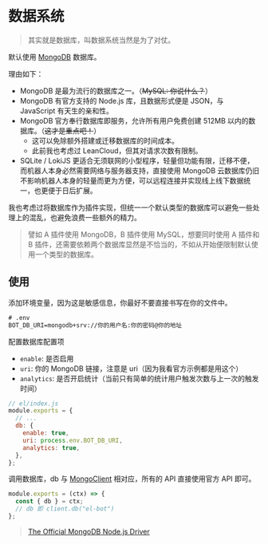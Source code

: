 # 数据系统

> 其实就是数据库，叫数据系统当然是为了对仗。

默认使用 [MongoDB](https://www.mongodb.com/) 数据库。

理由如下：

- MongoDB 是最为流行的数据库之一。（~~MySQL: 你说什么？~~）
- MongoDB 有官方支持的 Node.js 库，且数据形式便是 JSON，与 JavaScript 有天生的亲和性。
- MongoDB 官方奉行数据库即服务，允许所有用户免费创建 512MB 以内的数据库。（~~这才是重点吧！~~）
  - 这可以免除额外搭建或迁移数据库的时间成本。
  - 此前我也考虑过 LeanCloud，但其对请求次数有限制。
- SQLite / LokiJS 更适合无须联网的小型程序，轻量但功能有限，迁移不便，而机器人本身必然需要网络与服务器支持，直接使用 MongoDB 云数据库仍旧不影响机器人本身的轻量而更为方便，可以远程连接并实现线上线下数据统一，也更便于日后扩展。

我也考虑过将数据库作为插件实现，但统一一个默认类型的数据库可以避免一些处理上的混乱，也避免浪费一些额外的精力。

> 譬如 A 插件使用 MongoDB，B 插件使用 MySQL，想要同时使用 A 插件和 B 插件，还需要依赖两个数据库显然是不恰当的，不如从开始便限制默认使用一个类型的数据库。

## 使用

添加环境变量，因为这是敏感信息，你最好不要直接书写在你的文件中。

```txt
# .env
BOT_DB_URI=mongodb+srv://你的用户名:你的密码@你的地址
```

配置数据库配置项

- `enable`: 是否启用
- `uri`: 你的 MongoDB 链接，注意是 uri（因为我看官方示例都是用这个）
- `analytics`: 是否开启统计（当前只有简单的统计用户触发次数与上一次的触发时间）

```js
// el/index.js
module.exports = {
  // ...
  db: {
    enable: true,
    uri: process.env.BOT_DB_URI,
    analytics: true,
  },
};
```

调用数据库，db 与 [MongoClient](https://github.com/mongodb/node-mongodb-native#connect-to-mongodb) 相对应，所有的 API 直接使用官方 API 即可。

```js
module.exports = (ctx) => {
  const { db } = ctx;
  // db 即 client.db("el-bot")
};
```

> [The Official MongoDB Node.js Driver](https://github.com/mongodb/node-mongodb-native)

